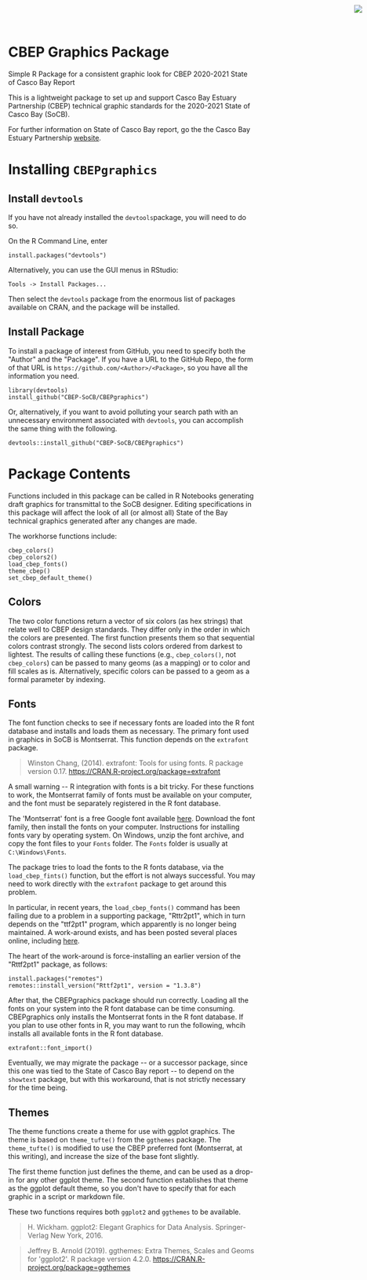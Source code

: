 # CBEP Graphics Package

<img
    src="https://www.cascobayestuary.org/wp-content/uploads/2014/04/logo_sm.jpg"
    style="position:absolute;top:10px;right:10px;" />

Simple R Package for a consistent graphic look for CBEP 2020-2021 State of Casco 
Bay Report

This is a lightweight package to set up and support Casco Bay Estuary Partnership
(CBEP) technical graphic standards for the 2020-2021 State of Casco Bay (SoCB).

For further information on State of Casco Bay report, go the the Casco Bay
Estuary Partnership [website]( https://cascobayestuary.org).

# Installing `CBEPgraphics`
## Install `devtools`
If you have not already installed the `devtools`package, 
you will need to do so.

On the R Command Line, enter

`install.packages("devtools")`

Alternatively, you can use the GUI menus in RStudio:

`Tools -> Install Packages... `

Then select the `devtools` package from  the enormous list 
of packages available on CRAN, and the package will be 
installed.

## Install Package

To install a package of interest from GitHub, you need 
to specify both the "Author" and the "Package".  If you 
have a URL to the GitHub Repo, the form of that URL is 
`https://github.com/<Author>/<Package>`, so you have all
the information you need.

```	
library(devtools)
install_github("CBEP-SoCB/CBEPgraphics")
```

Or, alternatively, if you want to avoid polluting your 
search path with an unnecessary environment associated
with `devtools`, you can accomplish the same thing with
the following.

```
devtools::install_github("CBEP-SoCB/CBEPgraphics")
```

# Package Contents
Functions included in this package can be called in R Notebooks
generating draft graphics for transmittal to the SoCB designer.
Editing specifications in this package will affect the look of
all (or almost all) State of the Bay technical graphics generated after any
changes are made.

The workhorse functions include:

    cbep_colors()
    cbep_colors2()
    load_cbep_fonts()
    theme_cbep()
    set_cbep_default_theme()
    
## Colors
The two color functions return a vector of six colors (as hex strings) that
relate well to CBEP design standards.  They differ only in the order in which
the colors are presented.  The first function presents them so that sequential
colors contrast strongly. The second lists colors ordered from darkest to
lightest.  The results of calling these functions (e.g., `cbep_colors()`, not
`cbep_colors`) can be passed to many geoms (as a mapping) or to color and
fill scales as is. Alternatively, specific colors can be passed to a geom as a 
formal parameter by indexing. 

## Fonts
The font function checks to see if necessary fonts are loaded into the R font
database and installs and loads them as necessary.  The primary font used in 
graphics in SoCB is Montserrat.  This function depends on the `extrafont` 
package.  

> Winston Chang, (2014). extrafont: Tools for using fonts. R package version 0.17.
> https://CRAN.R-project.org/package=extrafont

A small warning -- R integration with fonts is a bit tricky. For these functions
to work, the Montserrat family of fonts must be available on your computer, and
the font must be separately registered in the R font database. 

The 'Montserrat' font is a free Google font available 
[here](https://fonts.google.com/specimen/Montserrat).  Download the font family,
then install the fonts on your computer.  Instructions for installing fonts vary
by operating system.  On Windows, unzip the font archive, and copy the font
files to your `Fonts` folder.  The `Fonts` folder is usually at
`C:\Windows\Fonts`.

The package tries to load the fonts to the R fonts database, via the 
`load_cbep_fints()` function, but the effort is not always 
successful.  You may need to work directly with the `extrafont` package to get
around this problem.

In particular, in recent years, the `load_cbep_fonts()` command has been failing
due to a problem in a supporting package, "Rttr2pt1", which in turn depends on
the "ttf2pt1" program, which apparently is no longer being maintained. A 
work-around exists, and has been posted several places online, including 
[here](https://stackoverflow.com/questions/61204259/how-can-i-resolve-the-no-font-name-issue-when-importing-fonts-into-r-using-ext/66532692#66532692).  

The heart of the work-around is force-installing an earlier version of the
"Rttf2pt1" package, as follows:

```
install.packages("remotes")
remotes::install_version("Rttf2pt1", version = "1.3.8")
```

After that, the CBEPgraphics package should run correctly. Loading all the fonts
on your system into the R font database can be time consuming. CBEPgraphics only
installs the Montserrat fonts in the R font database.  If you plan
to use other fonts in R, you may want to run the following, whcih installs all
available fonts in the R font database.

```
extrafont::font_import()
```

Eventually, we may migrate the package -- or a successor package, since this one
was tied to the State of Casco Bay report -- to depend on the `showtext`
package, but with this workaround, that is not strictly necessary for the time
being.

## Themes
The theme functions create a theme for use with ggplot graphics.  The theme is
based on `theme_tufte()` from the `ggthemes` package.  The `theme_tufte()` is
modified to use the CBEP preferred font (Montserrat, at this writing), and
increase the size of the base font slightly.

The first theme function just defines the theme, and can be used as a drop-in
for any other ggplot theme.  The second function establishes that theme as the
ggplot default theme, so you don't have to specify that for each graphic in a
script or markdown file.

These two functions requires both `ggplot2` and `ggthemes` to be available.

> H. Wickham. ggplot2: Elegant Graphics for Data Analysis.
> Springer-Verlag New York, 2016.

>  Jeffrey B. Arnold (2019). ggthemes: Extra Themes, Scales and Geoms for
>  'ggplot2'. R package version 4.2.0.
>  https://CRAN.R-project.org/package=ggthemes

